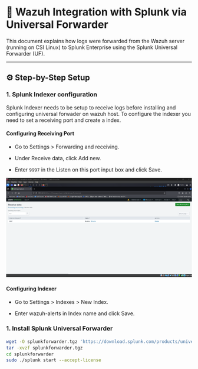 # 🔐 Wazuh Integration with Splunk via Universal Forwarder

This document explains how logs were forwarded from the Wazuh server (running on CSI Linux) to Splunk Enterprise using the Splunk Universal Forwarder (UF).

---

## ⚙️ Step-by-Step Setup

### 1. Splunk Indexer configuration

Splunk Indexer needs to be setup to receive logs before installing and configuring universal forwader on wazuh host. To configure the indexer you need to set a receiving port and create a index.

#### Configuring Receiving Port

- Go to Settings > Forwarding and receiving.

- Under Receive data, click Add new.

- Enter `9997` in the Listen on this port input box and click Save.

![siem](Screenshots/wazuhport.png)


#### Configuring Indexer

- Go to Settings > Indexes > New Index.

- Enter wazuh-alerts in Index name and click Save.






### 1. Install Splunk Universal Forwarder

```bash
wget -O splunkforwarder.tgz 'https://download.splunk.com/products/universalforwarder/releases/9.2.1/linux/splunkforwarder-9.2.1-<build>.tgz'
tar -xvzf splunkforwarder.tgz
cd splunkforwarder
sudo ./splunk start --accept-license
